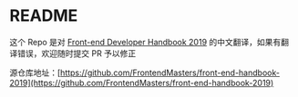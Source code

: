 # README

这个 Repo 是对 [Front-end Developer Handbook 2019](https://frontendmasters.com/books/front-end-handbook/2019/) 的中文翻译，如果有翻译错误，欢迎随时提交 PR 予以修正

源仓库地址：[https://github.com/FrontendMasters/front-end-handbook-2019](https://github.com/FrontendMasters/front-end-handbook-2019)

